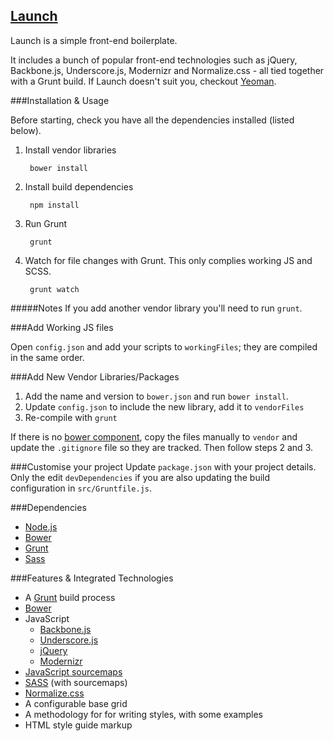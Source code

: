 ## [Launch](https://github.com/isaacwebfix/launch/)

Launch is a simple front-end boilerplate.

It includes a bunch of popular front-end technologies such as jQuery, Backbone.js, Underscore.js, Modernizr and Normalize.css - all tied together with a Grunt build.
If Launch doesn't suit you, checkout [Yeoman](http://yeoman.io/).

###Installation & Usage

Before starting, check you have all the dependencies installed (listed below).

1. Install vendor libraries

		bower install

2. Install build dependencies

		npm install

3. Run Grunt

		grunt

4. Watch for file changes with Grunt.
This only complies working JS and SCSS.

		grunt watch

#####Notes
If you add another vendor library you'll need to run `grunt`.

###Add Working JS files

Open `config.json` and add your scripts to `workingFiles`; they are compiled in the same order.

###Add New Vendor Libraries/Packages

1. Add the name and version to `bower.json` and run `bower install`.
2. Update `config.json` to include the new library, add it to `vendorFiles`
3. Re-compile with `grunt`

If there is no [bower component](http://bower.io/search/), copy the files manually to `vendor` and update the `.gitignore` file so they are tracked. Then follow steps 2 and 3.

###Customise your project
Update `package.json` with your project details. Only the edit `devDependencies` if you are also updating the build configuration in `src/Gruntfile.js`.

###Dependencies

* [Node.js](http://nodejs.org/)
* [Bower](http://bower.io/)
* [Grunt](http://gruntjs.com/)
* [Sass](http://sass-lang.com/)

###Features & Integrated Technologies

-   A [Grunt](http://gruntjs.com/) build process
-   [Bower](http://bower.io/)
-   JavaScript
	-   [Backbone.js](http://backbonejs.org/)
	-   [Underscore.js](http://underscorejs.org/)
	-   [jQuery](http://jquery.com/)
	-   [Modernizr](http://modernizr.com/)
-   [JavaScript sourcemaps](http://www.html5rocks.com/en/tutorials/developertools/sourcemaps/)
-   [SASS](http://sass-lang.com/) (with sourcemaps)
-   [Normalize.css](http://necolas.github.io/normalize.css/)
-   A configurable base grid
-   A methodology for for writing styles, with some examples
-   HTML style guide markup